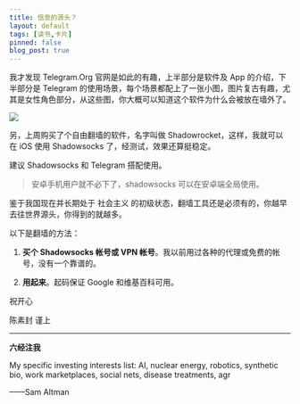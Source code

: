 ```yaml
---
title: 信息的源头？
layout: default
tags: [读书,卡片]
pinned: false
blog_post: true
---
```



我才发现 Telegram.Org 官网是如此的有趣，上半部分是软件及 App 的介绍，下半部分是 Telegram 的使用场景，每个场景都配上了一张小图，图片复古有趣，尤其是女性角色部分，从这些图，你大概可以知道这个软件为什么会被放在墙外了。

![](http://openmindclub.qiniudn.com/cnfeat/image/TelegramOrg.jpg)

另，上周购买了个自由翻墙的软件，名字叫做 Shadowrocket，这样，我就可以在 iOS 使用 Shadowsocks 了，经测试，效果还算挺稳定。

建议 Shadowsocks 和 Telegram 搭配使用。

>安卓手机用户就不必下了，shadowsocks 可以在安卓端全局使用。

鉴于我国现在并长期处于 社会主义 的初级状态，翻墙工具还是必须有的，你越早去往世界源头，你得到的就越多。

以下是翻墙的方法：

1. __买个 Shadowsocks 帐号或 VPN 帐号__。我以前用过各种的代理或免费的帐号，没有一个靠谱的。

2. __用起来__。起码保证 Google 和维基百科可用。

祝开心

陈素封 谨上

----

**六经注我**

My specific investing interests list: AI, nuclear energy, robotics, synthetic bio, work marketplaces, social nets, disease treatments, agr

——Sam Altman



